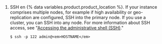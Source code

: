1. SSH en {% data variables.product.product_location %}. If your instance comprises multiple nodes, for example if high availability or geo-replication are configured, SSH into the primary node. If you use a cluster, you can SSH into any node. For more information about SSH access, see "[Accessing the administrative shell (SSH)](/admin/configuration/accessing-the-administrative-shell-ssh)."

   ```shell
   $ ssh -p 122 admin@<em>HOSTNAME</em>
   ```
